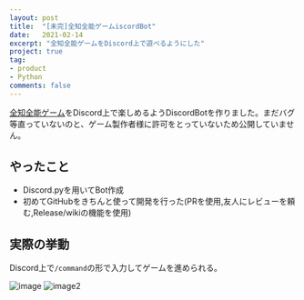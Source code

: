```yaml
---
layout: post
title:  "[未完]全知全能ゲームiscordBot"
date:   2021-02-14
excerpt: "全知全能ゲームをDiscord上で遊べるようにした"
project: true
tag:
- product
- Python
comments: false
---
```

[全知全能ゲーム](https://booth.pm/ja/items/2067630)をDiscord上で楽しめるようDiscordBotを作りました。まだバグ等直っていないのと、ゲーム製作者様に許可をとっていないため公開していません。

## やったこと
+ Discord.pyを用いてBot作成
+ 初めてGitHubをきちんと使って開発を行った(PRを使用,友人にレビューを頼む,Release/wikiの機能を使用)

## 実際の挙動
Discord上で`/command`の形で入力してゲームを進められる。

![image](https://cdn.discordapp.com/attachments/712655088119709716/833532555230707722/2021-04-19_11.40.42.png)
![image2](https://cdn.discordapp.com/attachments/712655088119709716/833533195840389150/2021-04-19_11.43.15.png)
        
